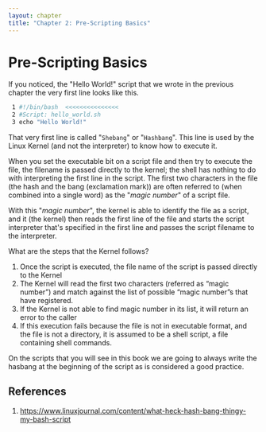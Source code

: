 ```yaml
---
layout: chapter
title: "Chapter 2: Pre-Scripting Basics"
---
```

# Pre-Scripting Basics

If you noticed, the "Hello World!" script that we wrote in the previous chapter the very first line looks like this.

```bash
 1 #!/bin/bash  <<<<<<<<<<<<<<<
 2 #Script: hello_world.sh
 3 echo "Hello World!"
```

That very first line is called "`Shebang`" or "`Hashbang`". This line is used by the Linux Kernel (and not the interpreter) to know how to execute it.

When you set the executable bit on a script file and then try to execute the file, the filename is passed directly to the kernel; the shell has nothing to do with interpreting the first line in the script. The first two characters in the file (the hash and the bang (exclamation mark)) are often referred to (when combined into a single word) as the "*magic number*" of a script file. 

With this "*magic number*", the kernel is able to identify the file as a script, and it (the kernel) then reads the first line of the file and starts the script interpreter that's specified in the first line and passes the script filename to the interpreter.

What are the steps that the Kernel follows?
1. Once the script is executed, the file name of the script is passed directly to the Kernel
2. The Kernel will read the first two characters (referred as “magic number”) and match against the list of possible “magic number”s that have registered. 
3. If the Kernel is not able to find magic number in its list, it will return an error to the caller
4. If this execution fails because the file is not in executable format, and the file is not a directory, it is assumed to be a shell script, a file containing shell commands.

On the scripts that you will see in this book we are going to always write the hasbang at the beginning of the script as is considered a good practice.

## References
1. <https://www.linuxjournal.com/content/what-heck-hash-bang-thingy-my-bash-script>


